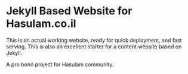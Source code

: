 # Jekyll Based Website for Hasulam.co.il

This is an actual working website, ready for quick deployment, and fast serving. This is also an excellent starter for a content website based on Jekyll.

A pro bono project for Hasulam community.
